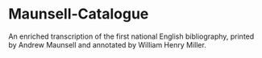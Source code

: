 # Maunsell-Catalogue
An enriched transcription of the first national English bibliography, printed by Andrew Maunsell and annotated by William Henry Miller.
